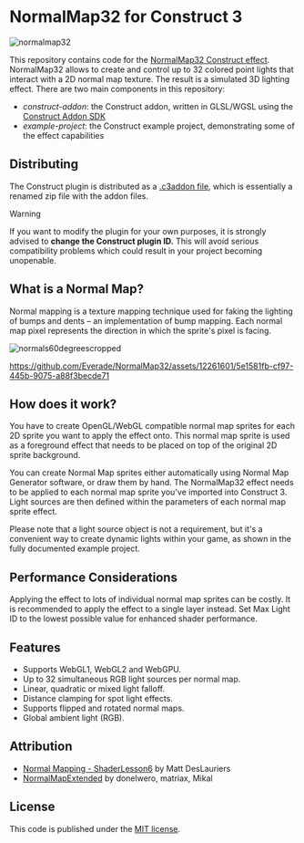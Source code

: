# NormalMap32 for Construct 3

![normalmap32](https://github.com/Everade/NormalMap32/assets/12261601/8f0d434d-0b15-41e5-a2c2-d50a7432062a)

This repository contains code for the [NormalMap32 Construct effect](https://www.construct.net/make-games/addons/898/normalmap32). NormalMap32 allows to create and control up to 32 colored point lights that interact with a 2D normal map texture. The result is a simulated 3D lighting effect. There are two main components in this repository:

- *construct-addon*: the Construct addon, written in GLSL/WGSL using the [Construct Addon SDK](https://github.com/Scirra/Construct-Addon-SDK)
- *example-project*: the Construct example project, demonstrating some of the effect capabilities

## Distributing

The Construct plugin is distributed as a [.c3addon file](https://www.construct.net/en/make-games/manuals/addon-sdk/guide/c3addon-file), which is essentially a renamed zip file with the addon files.

> [!WARNING]
> If you want to modify the plugin for your own purposes, it is strongly advised to **change the Construct plugin ID.** This will avoid serious compatibility problems which could result in your project becoming unopenable.

## What is a Normal Map?

Normal mapping is a texture mapping technique used for faking the lighting of bumps and dents – an implementation of bump mapping. Each normal map pixel represents the direction in which the sprite's pixel is facing.

![normals60degreescropped](https://github.com/Everade/NormalMap32/assets/12261601/7f708429-d451-4abf-a192-e44298d647f5)

https://github.com/Everade/NormalMap32/assets/12261601/5e1581fb-cf97-445b-9075-a88f3becde71

## How does it work?

You have to create OpenGL/WebGL compatible normal map sprites for each 2D sprite you want to apply the effect onto. This normal map sprite is used as a foreground effect that needs to be placed on top of the original 2D sprite background.

You can create Normal Map sprites either automatically using Normal Map Generator software, or draw them by hand. The NormalMap32 effect needs to be applied to each normal map sprite you've imported into Construct 3. Light sources are then defined within the parameters of each normal map sprite effect.

Please note that a light source object is not a requirement, but it's a convenient way to create dynamic lights within your game, as shown in the fully documented example project.

## Performance Considerations

Applying the effect to lots of individual normal map sprites can be costly. It is recommended to apply the effect to a single layer instead. Set Max Light ID to the lowest possible value for enhanced shader performance.

## Features

- Supports WebGL1, WebGL2 and WebGPU.
- Up to 32 simultaneous RGB light sources per normal map.
- Linear, quadratic or mixed light falloff.
- Distance clamping for spot light effects.
- Supports flipped and rotated normal maps.
- Global ambient light (RGB).

## Attribution

- [Normal Mapping - ShaderLesson6](https://github.com/mattdesl/lwjgl-basics/wiki/ShaderLesson6) by Matt DesLauriers
- [NormalMapExtended](https://www.construct.net/make-games/addons/194/normalmapextended) by donelwero, matriax, Mikal

## License

This code is published under the [MIT license](LICENSE).
